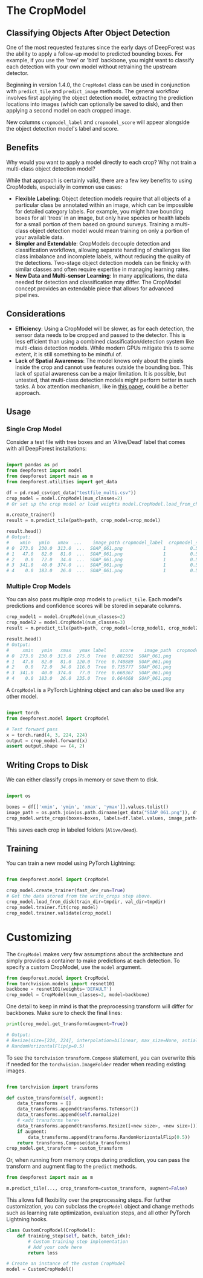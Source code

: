 # The CropModel

## Classifying Objects After Object Detection

One of the most requested features since the early days of DeepForest was the ability to apply a follow-up model to predicted bounding boxes. For example, if you use the 'tree' or 'bird' backbone, you might want to classify each detection with your own model without retraining the upstream detector.  

Beginning in version 1.4.0, the `CropModel` class can be used in conjunction with `predict_tile` and `predict_image` methods. The general workflow involves first applying the object detection model, extracting the prediction locations into images (which can optionally be saved to disk), and then applying a second model on each cropped image.  

New columns `cropmodel_label` and `cropmodel_score` will appear alongside the object detection model's label and score.  

## Benefits

Why would you want to apply a model directly to each crop? Why not train a multi-class object detection model?  

While that approach is certainly valid, there are a few key benefits to using CropModels, especially in common use cases:  

- **Flexible Labeling**: Object detection models require that all objects of a particular class be annotated within an image, which can be impossible for detailed category labels. For example, you might have bounding boxes for all ‘trees’ in an image, but only have species or health labels for a small portion of them based on ground surveys. Training a multi-class object detection model would mean training on only a portion of your available data. 
- **Simpler and Extendable**: CropModels decouple detection and classification workflows, allowing separate handling of challenges like class imbalance and incomplete labels, without reducing the quality of the detections. Two-stage object detection models can be finicky with similar classes and often require expertise in managing learning rates. 
- **New Data and Multi-sensor Learning**: In many applications, the data needed for detection and classification may differ. The CropModel concept provides an extendable piece that allows for advanced pipelines.

## Considerations

- **Efficiency**: Using a CropModel will be slower, as for each detection, the sensor data needs to be cropped and passed to the detector. This is less efficient than using a combined classification/detection system like multi-class detection models. While modern GPUs mitigate this to some extent, it is still something to be mindful of.
- **Lack of Spatial Awareness**: The model knows only about the pixels inside the crop and cannot use features outside the bounding box. This lack of spatial awareness can be a major limitation. It is possible, but untested, that multi-class detection models might perform better in such tasks. A box attention mechanism, like in [this paper](https://arxiv.org/abs/2111.13087), could be a better approach.

## Usage

### Single Crop Model

Consider a test file with tree boxes and an 'Alive/Dead' label that comes with all DeepForest installations:

```python

import pandas as pd
from deepforest import model
from deepforest import main as m
from deepforest.utilities import get_data

df = pd.read_csv(get_data("testfile_multi.csv"))
crop_model = model.CropModel(num_classes=2)
# Or set up the crop model or load weights model.CropModel.load_from_checkpoint(<path>)

m.create_trainer()
result = m.predict_tile(path=path, crop_model=crop_model)
```

```python
result.head()
# Output:
#    xmin   ymin   xmax  ...    image_path cropmodel_label  cropmodel_score
# 0  273.0  230.0  313.0  ...  SOAP_061.png               1         0.519510
# 1   47.0   82.0   81.0  ...  SOAP_061.png               1         0.506423
# 2    0.0   72.0   34.0  ...  SOAP_061.png               1         0.505258
# 3  341.0   40.0  374.0  ...  SOAP_061.png               1         0.517231
# 4    0.0  183.0   26.0  ...  SOAP_061.png               1         0.513122
```

### Multiple Crop Models

You can also pass multiple crop models to `predict_tile`. Each model's predictions and confidence scores will be stored in separate columns.

```python
crop_model1 = model.CropModel(num_classes=2)
crop_model2 = model.CropModel(num_classes=3)
result = m.predict_tile(path=path, crop_model=[crop_model1, crop_model2])
```

```python
result.head()
# Output:
#     xmin   ymin   xmax   ymax label     score    image_path  cropmodel_label_0  cropmodel_score_0  cropmodel_label_1  cropmodel_score_1  
# 0  273.0  230.0  313.0  275.0  Tree  0.882591  SOAP_061.png                   0           0.650223                  1           0.383726   
# 1   47.0   82.0   81.0  120.0  Tree  0.740889  SOAP_061.png                   0           0.621586                  1           0.376401   
# 2    0.0   72.0   34.0  116.0  Tree  0.735777  SOAP_061.png                   0           0.614928                  1           0.394649  
# 3  341.0   40.0  374.0   77.0  Tree  0.668367  SOAP_061.png                   0           0.598883                  1           0.386490  
# 4    0.0  183.0   26.0  235.0  Tree  0.664668  SOAP_061.png                   0           0.538162                  1           0.439823  
```

A `CropModel` is a PyTorch Lightning object and can also be used like any other model.

```python

import torch
from deepforest.model import CropModel

# Test forward pass
x = torch.rand(4, 3, 224, 224)
output = crop_model.forward(x)
assert output.shape == (4, 2)
```

## Writing Crops to Disk

We can either classify crops in memory or save them to disk.

```python

import os

boxes = df[['xmin', 'ymin', 'xmax', 'ymax']].values.tolist()
image_path = os.path.join(os.path.dirname(get_data("SOAP_061.png")), df["image_path"].iloc[0])
crop_model.write_crops(boxes=boxes, labels=df.label.values, image_path=image_path, savedir=tmpdir)
```

This saves each crop in labeled folders (`Alive/Dead`).

## Training

You can train a new model using PyTorch Lightning:

```python

from deepforest.model import CropModel

crop_model.create_trainer(fast_dev_run=True)
# Get the data stored from the write_crops step above.
crop_model.load_from_disk(train_dir=tmpdir, val_dir=tmpdir)
crop_model.trainer.fit(crop_model)
crop_model.trainer.validate(crop_model)
```

# Customizing

The `CropModel` makes very few assumptions about the architecture and simply provides a container to make predictions at each detection. To specify a custom CropModel, use the `model` argument.

```python
from deepforest.model import CropModel
from torchvision.models import resnet101
backbone = resnet101(weights='DEFAULT')
crop_model = CropModel(num_classes=2, model=backbone)
```

One detail to keep in mind is that the preprocessing transform will differ for backbones. Make sure to check the final lines:

```python
print(crop_model.get_transform(augment=True))

# Output:
# Resize(size=[224, 224], interpolation=bilinear, max_size=None, antialias=None)
# RandomHorizontalFlip(p=0.5)
```

To see the `torchvision` `transform.Compose` statement, you can overwrite this if needed for the `torchvision.ImageFolder` reader when reading existing images.

```python

from torchvision import transforms

def custom_transform(self, augment):
    data_transforms = []
    data_transforms.append(transforms.ToTensor())
    data_transforms.append(self.normalize)
    # <add transforms here>
    data_transforms.append(transforms.Resize([<new size>, <new size>]))
    if augment:
        data_transforms.append(transforms.RandomHorizontalFlip(0.5))
    return transforms.Compose(data_transforms)
crop_model.get_transform = custom_transform
```

Or, when running from memory crops during prediction, you can pass the transform and augment flag to the `predict` methods.

```python
from deepforest import main as m

m.predict_tile(..., crop_transform=custom_transform, augment=False)
```

This allows full flexibility over the preprocessing steps. For further customization, you can subclass the `CropModel` object and change methods such as learning rate optimization, evaluation steps, and all other PyTorch Lightning hooks.

```python
class CustomCropModel(CropModel):
    def training_step(self, batch, batch_idx):
        # Custom training step implementation
        # Add your code here
        return loss

# Create an instance of the custom CropModel
model = CustomCropModel()
```